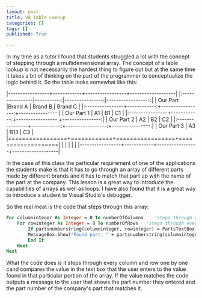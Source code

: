 ```yaml
---
layout: post
title: VB Table Lookup
categories: []
tags: []
published: True

---
```


In my time  as a tutor I found that students struggled a lot with the concept of stepping through a multidemensional array. The concept of a table lookup is not necessarily the hardest thing to figure out but at the same time it takes a bit of thinking on the part of the programmer to conceptualize the logic behind it.
So the table looks somewhat like this:

|-----------------+------------+-----------------+-------------------|
|:----------------|-----------:|----------------:|------------------:|
| Our Part        |Brand A 	   | Brand B    	 | Brand C    	  	 |
|:----------------+------------:+-----------------:+----------------:|
| Our Part  1  	  | A1         | B1              | C1             	 |
|:----------------+------------:+-----------------:+----------------:|
| Our Part  2  	  | A2         | B2              | C2             	 |
|:----------------+------------:+-----------------:+----------------:|
| Our Part  3  	  | A3         | B13             | C3                |
|=================+============+=================+===================|
|  				  |            |                 |                	 |
|-----------------+------------+-----------------+-------------------|

In the case of this class the particular requirement of one of the applications the students make is that it has to go through an array of different parts made by different brands and it has to match that part up with the name of the part at the company. This lesson is a great way to introduce the capabilities of arrays as well as loops. I have also found that it is  a great way to introduce a student to Visual Studio's debugger.

So the real meat is the code that steps through this array:


~~~ vb
For columninteger As Integer = 0 To numberOfColumns    'steps through every row, this value can be changed to fit your needs.
	For rowinteger As Integer = 0 To numberOfRows   'steps through every column, this value can be changed to fit your needs.
		If partsnumberstring(columninteger, rowinteger) = PartsTextBox.Text.ToUpper Then
		MessageBox.Show("Found part: " + partsnumberstring(columninteger, rowinteger) + "   --   Our Part: " + partsnumberstring(0, columninteger)) 'if the string matches put out the value in the first column
		End If
	Next
Next
~~~

What the code does is it steps through every column and row one by one cand compares the value in the text box that the user enters to the value found in that particular portion of the array. If the value matches the code outputs a message to the user that shows the part number they entered and the part number of the company's part that matches it.